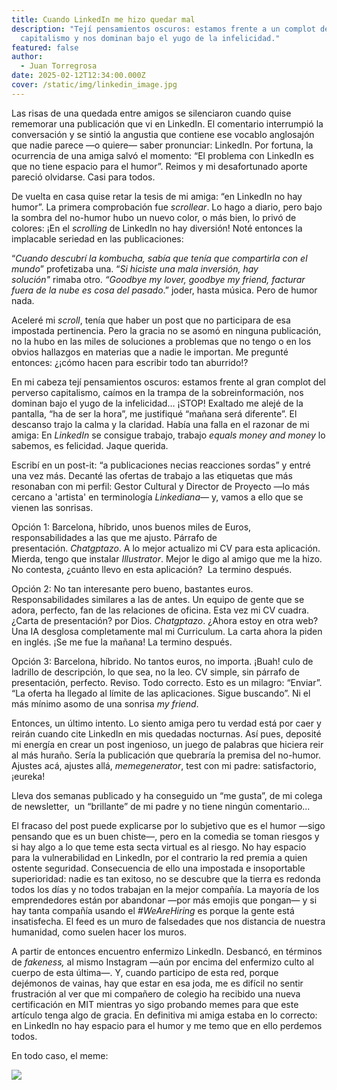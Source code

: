 ```yaml
---
title: Cuando LinkedIn me hizo quedar mal
description: "Tejí pensamientos oscuros: estamos frente a un complot del
  capitalismo y nos dominan bajo el yugo de la infelicidad."
featured: false
author:
  - Juan Torregrosa
date: 2025-02-12T12:34:00.000Z
cover: /static/img/linkedin_image.jpg
---
```

Las risas de una quedada entre amigos se silenciaron cuando quise rememorar una publicación que vi en LinkedIn. El comentario interrumpió la conversación y se sintió la angustia que contiene ese vocablo anglosajón que nadie parece —o quiere— saber pronunciar: LinkedIn. Por fortuna, la ocurrencia de una amiga salvó el momento: “El problema con LinkedIn es que no tiene espacio para el humor”. Reimos y mi desafortunado aporte pareció olvidarse. Casi para todos.

De vuelta en casa quise retar la tesis de mi amiga: “en LinkedIn no hay humor”. La primera comprobación fue *scrollear*. Lo hago a diario, pero bajo la sombra del no-humor hubo un nuevo color, o más bien, lo privó de colores: ¡En el *scrolling* de LinkedIn no hay diversión! Noté entonces la implacable seriedad en las publicaciones: 

“*Cuando descubrí la kombucha, sabía que tenía que compartirla con el mundo*” profetizaba una. “*Si hiciste una mala inversión, hay solución"* rimaba otro. *“Goodbye my lover, goodbye my friend, facturar fuera de la nube es cosa del pasado*.” joder, hasta música. Pero de humor nada.

Aceleré mi *scroll*, tenía que haber un post que no participara de esa impostada pertinencia. Pero la gracia no se asomó en ninguna publicación, no la hubo en las miles de soluciones a problemas que no tengo o en los obvios hallazgos en materias que a nadie le importan. Me pregunté entonces: ¿¡cómo hacen para escribir todo tan aburrido!?

En mi cabeza tejí pensamientos oscuros: estamos frente al gran complot del perverso capitalismo, caímos en la trampa de la sobreinformación, nos dominan bajo el yugo de la infelicidad… ¡STOP! Exaltado me alejé de la pantalla, “ha de ser la hora”, me justifiqué “mañana será diferente”. El descanso trajo la calma y la claridad. Había una falla en el razonar de mi amiga: En *LinkedIn* se consigue trabajo, trabajo *equals money and money* lo sabemos, es felicidad. Jaque querida.

Escribí en un post-it: “a publicaciones necias reacciones sordas” y entré una vez más. Decanté las ofertas de trabajo a las etiquetas que más resonaban con mi perfil: Gestor Cultural y Director de Proyecto —lo más cercano a 'artista' en terminología *Linkediana*— y, vamos a ello que se vienen las sonrisas.

Opción 1: Barcelona, híbrido, unos buenos miles de Euros, responsabilidades a las que me ajusto. Párrafo de presentación. *Chatgptazo*. A lo mejor actualizo mi CV para esta aplicación. Mierda, tengo que instalar *Illustrator*. Mejor le digo al amigo que me la hizo.  No contesta, ¿cuánto llevo en esta aplicación?  La termino después.

Opción 2: No tan interesante pero bueno, bastantes euros. Responsabilidades similares a las de antes. Un equipo de gente que se adora, perfecto, fan de las relaciones de oficina. Esta vez mi CV cuadra. ¿Carta de presentación? por Dios. *Chatgptazo*. ¿Ahora estoy en otra web? Una IA desglosa completamente mal mi Curriculum. La carta ahora la piden en inglés. ¡Se me fue la mañana! La termino después.

Opción 3: Barcelona, híbrido. No tantos euros, no importa. ¡Buah! culo de ladrillo de descripción, lo que sea, no la leo. CV simple, sin párrafo de presentación, perfecto. Reviso. Todo correcto. Esto es un milagro: “Enviar”. “La oferta ha llegado al límite de las aplicaciones. Sigue buscando”. Ni el más mínimo asomo de una sonrisa *my friend*.

Entonces, un último intento. Lo siento amiga pero tu verdad está por caer y reirán cuando cite LinkedIn en mis quedadas nocturnas. Así pues, deposité mi energía en crear un post ingenioso, un juego de palabras que hiciera reir al más huraño. Sería la publicación que quebraría la premisa del no-humor. Ajustes acá, ajustes allá, *memegenerator*, test con mi padre: satisfactorio, ¡eureka!

Lleva dos semanas publicado y ha conseguido un “me gusta”, de mi colega de newsletter,  un “brillante” de mi padre y no tiene ningún comentario...

El fracaso del post puede explicarse por lo subjetivo que es el humor —sigo pensando que es un buen chiste—, pero en la comedia se toman riesgos y si hay algo a lo que teme esta secta virtual es al riesgo. No hay espacio para la vulnerabilidad en LinkedIn, por el contrario la red premia a quien ostente seguridad. Consecuencia de ello una impostada e insoportable superioridad: nadie es tan exitoso, no se descubre que la tierra es redonda todos los días y no todos trabajan en la mejor compañía. La mayoría de los emprendedores están por abandonar —por más emojis que pongan— y si hay tanta compañía usando el *\#WeAreHiring* es porque la gente está insatisfecha. El feed es un muro de falsedades que nos distancia de nuestra humanidad, como suelen hacer los muros. 

A partir de entonces encuentro enfermizo LinkedIn. Desbancó, en términos de *fakeness,* al mismo Instagram —aún por encima del enfermizo culto al cuerpo de esta última—. Y, cuando participo de esta red, porque dejémonos de vainas, hay que estar en esa joda, me es difícil no sentir frustración al ver que mi compañero de colegio ha recibido una nueva certificación en MIT mientras yo sigo probando memes para que este artículo tenga algo de gracia. En definitiva mi amiga estaba en lo correcto: en LinkedIn no hay espacio para el humor y me temo que en ello perdemos todos. 

En todo caso, el meme:

![](/static/img/screenshot_1.png)
